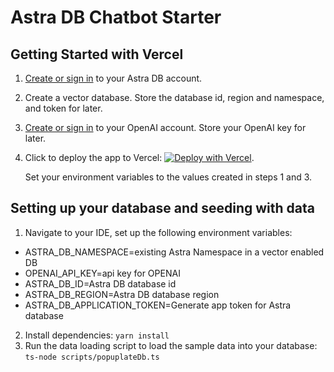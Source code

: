 # Astra DB Chatbot Starter

## Getting Started with Vercel

1. [Create or sign in](https://astra.datastax.com/register) to your Astra DB account.
2. Create a vector database. Store the database id, region and namespace, and token for later.
3. [Create or sign in](https://platform.openai.com/) to your OpenAI account. Store your OpenAI key for later.
4. Click to deploy the app to Vercel: [![Deploy with Vercel](https://vercel.com/button)](https://vercel.com/new/clone?repository-url=https://github.com/datastax/astra-db-ts-chatbot-starter&env=ASTRA_DB_NAMESPACE,OPENAI_API_KEY,ASTRA_DB_ID,ASTRA_DB_REGION,ASTRA_DB_APPLICATION_TOKEN).
  
   Set your environment variables to the values created in steps 1 and 3.

## Setting up your database and seeding with data
1. Navigate to your IDE, set up the following environment variables:

- ASTRA_DB_NAMESPACE=existing Astra Namespace in a vector enabled DB
- OPENAI_API_KEY=api key for OPENAI
- ASTRA_DB_ID=Astra DB database id
- ASTRA_DB_REGION=Astra DB database region
- ASTRA_DB_APPLICATION_TOKEN=Generate app token for Astra database
2. Install dependencies: `yarn install`
3. Run the data loading script to load the sample data into your database: `ts-node scripts/popuplateDb.ts`
